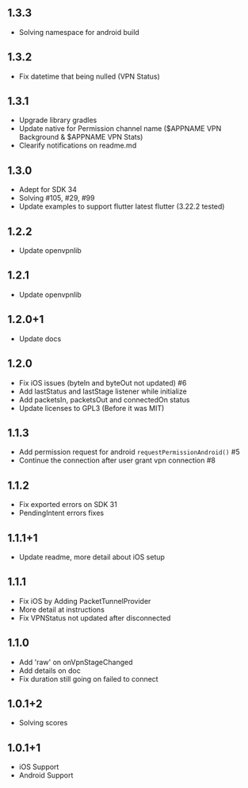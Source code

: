 ## 1.3.3
* Solving namespace for android build
## 1.3.2
* Fix datetime that being nulled (VPN Status)
## 1.3.1
* Upgrade library gradles
* Update native for Permission channel name ($APPNAME VPN Background & $APPNAME VPN Stats)
* Clearify notifications on readme.md
## 1.3.0
* Adept for SDK 34
* Solving #105, #29, #99
* Update examples to support flutter latest flutter (3.22.2 tested)
## 1.2.2
* Update openvpnlib
## 1.2.1
* Update openvpnlib
## 1.2.0+1
* Update docs
## 1.2.0
* Fix iOS issues (byteIn and byteOut not updated) #6
* Add lastStatus and lastStage listener while initialize
* Add packetsIn, packetsOut and connectedOn status
* Update licenses to GPL3 (Before it was MIT)
## 1.1.3
* Add permission request for android ```requestPermissionAndroid()``` #5
* Continue the connection after user grant vpn connection #8
## 1.1.2
* Fix exported errors on SDK 31
* PendingIntent errors fixes
## 1.1.1+1
* Update readme, more detail about iOS setup
## 1.1.1
* Fix iOS by Adding PacketTunnelProvider
* More detail at instructions
* Fix VPNStatus not updated after disconnected
## 1.1.0
* Add 'raw' on onVpnStageChanged
* Add details on doc
* Fix duration still going on failed to connect
## 1.0.1+2
* Solving scores
## 1.0.1+1
* iOS Support
* Android Support
